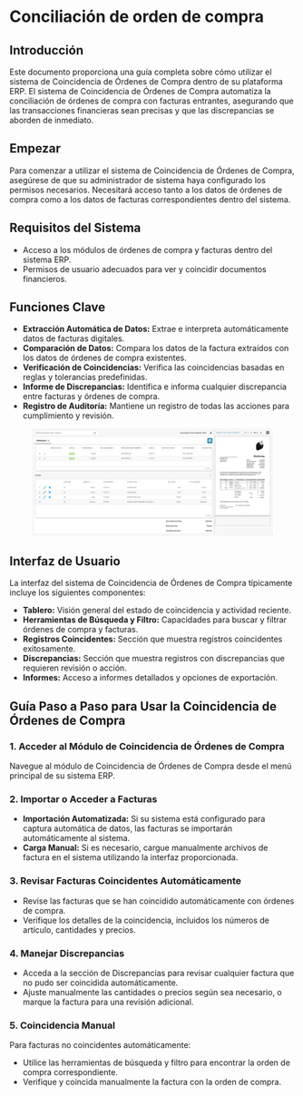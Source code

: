 # Conciliación de orden de compra

## Introducción

Este documento proporciona una guía completa sobre cómo utilizar el sistema de Coincidencia de Órdenes de Compra dentro de su plataforma ERP. El sistema de Coincidencia de Órdenes de Compra automatiza la conciliación de órdenes de compra con facturas entrantes, asegurando que las transacciones financieras sean precisas y que las discrepancias se aborden de inmediato.

## Empezar

Para comenzar a utilizar el sistema de Coincidencia de Órdenes de Compra, asegúrese de que su administrador de sistema haya configurado los permisos necesarios. Necesitará acceso tanto a los datos de órdenes de compra como a los datos de facturas correspondientes dentro del sistema.

## Requisitos del Sistema

* Acceso a los módulos de órdenes de compra y facturas dentro del sistema ERP.
* Permisos de usuario adecuados para ver y coincidir documentos financieros.

## Funciones Clave

* **Extracción Automática de Datos:** Extrae e interpreta automáticamente datos de facturas digitales.
* **Comparación de Datos:** Compara los datos de la factura extraídos con los datos de órdenes de compra existentes.
* **Verificación de Coincidencias:** Verifica las coincidencias basadas en reglas y tolerancias predefinidas.
* **Informe de Discrepancias:** Identifica e informa cualquier discrepancia entre facturas y órdenes de compra.
* **Registro de Auditoría:** Mantiene un registro de todas las acciones para cumplimiento y revisión.

<figure><img src="../../.gitbook/assets/purchase-order-matching.png" alt=""><figcaption></figcaption></figure>

## Interfaz de Usuario

La interfaz del sistema de Coincidencia de Órdenes de Compra típicamente incluye los siguientes componentes:

* **Tablero:** Visión general del estado de coincidencia y actividad reciente.
* **Herramientas de Búsqueda y Filtro:** Capacidades para buscar y filtrar órdenes de compra y facturas.
* **Registros Coincidentes:** Sección que muestra registros coincidentes exitosamente.
* **Discrepancias:** Sección que muestra registros con discrepancias que requieren revisión o acción.
* **Informes:** Acceso a informes detallados y opciones de exportación.

## Guía Paso a Paso para Usar la Coincidencia de Órdenes de Compra

### 1. Acceder al Módulo de Coincidencia de Órdenes de Compra

Navegue al módulo de Coincidencia de Órdenes de Compra desde el menú principal de su sistema ERP.

### 2. Importar o Acceder a Facturas

* **Importación Automatizada:** Si su sistema está configurado para captura automática de datos, las facturas se importarán automáticamente al sistema.
* **Carga Manual:** Si es necesario, cargue manualmente archivos de factura en el sistema utilizando la interfaz proporcionada.

### 3. Revisar Facturas Coincidentes Automáticamente

* Revise las facturas que se han coincidido automáticamente con órdenes de compra.
* Verifique los detalles de la coincidencia, incluidos los números de artículo, cantidades y precios.

### 4. Manejar Discrepancias

* Acceda a la sección de Discrepancias para revisar cualquier factura que no pudo ser coincidida automáticamente.
* Ajuste manualmente las cantidades o precios según sea necesario, o marque la factura para una revisión adicional.

### 5. Coincidencia Manual

Para facturas no coincidentes automáticamente:

* Utilice las herramientas de búsqueda y filtro para encontrar la orden de compra correspondiente.
* Verifique y coincida manualmente la factura con la orden de compra.
